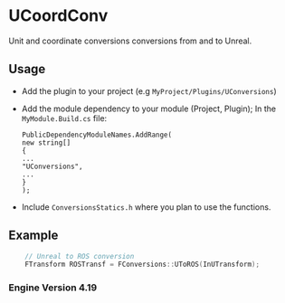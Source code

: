 UCoordConv
=====

Unit and coordinate conversions conversions from and to Unreal.

## Usage

-   Add the plugin to your project (e.g `MyProject/Plugins/UConversions`)  
    

-   Add the module dependency to your module (Project, Plugin); In the
    `MyModule.Build.cs` file:  

		PublicDependencyModuleNames.AddRange(  
		new string[]  
		{  
		...  
		"UConversions",  
		...  
		}  
		);  
    

-   Include `ConversionsStatics.h` where you plan to use the functions.

## Example

```cpp
	// Unreal to ROS conversion
	FTransform ROSTransf = FConversions::UToROS(InUTransform);
```



### Engine Version 4.19
